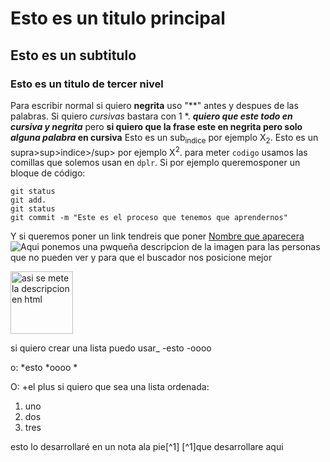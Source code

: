 # Esto es un titulo principal
## Esto es un subtitulo
### Esto es un titulo de tercer nivel

Para escribir normal si quiero **negrita** uso "**" antes y despues de las palabras. Si quiero *cursivas* bastara con 1 *.
***quiero que este todo en cursiva y negrita*** pero **si quiero que la frase este en negrita pero solo _alguna palabra_ en cursiva** 
Esto es un sub<sub>indice</sub> por ejemplo X<sub>2</sub>.
Esto es un supra>sup>indice>/sup> por ejemplo X<sup>2</sup>.
para meter `codigo` usamos las comillas que solemos usan en `dplr`. Si por ejemplo queremosponer un bloque de código:
```
git status
git add.
git status
git commit -m "Este es el proceso que tenemos que aprendernos"
```
Y si queremos poner un link tendreis que poner [Nombre que aparecera](http://leonardo.ai/faq/)
![Aqui ponemos una pwqueña descripcion de la imagen para las personas que no pueden ver y para que el buscador nos posicione mejor](https://uniscopio.com/wp-content/uploads/2019/02/logo_umon-350x350.jpg)

<img rsc="https://uniscopio.com/wp-content/uploads/2019/02/logo_umon-350x350.jpg" alt= "asi se mete la descripcion en html" width="100" heigth="100">

si quiero crear una lista puedo usar_
-esto
-oooo

o:
*esto
*oooo
*

O:
+el plus
si quiero que sea una lista ordenada:
1. uno
2. dos
3. tres

esto lo desarrollaré en un nota ala pie[^1]
[^1]que desarrollare aqui

